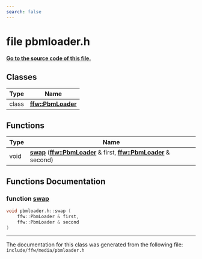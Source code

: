 ```yaml
---
search: false
---
```


# file pbmloader.h

**[Go to the source code of this file.](pbmloader_8h_source.md)**
## Classes

|Type|Name|
|-----|-----|
|class|[**ffw::PbmLoader**](classffw_1_1_pbm_loader.md)|


## Functions

|Type|Name|
|-----|-----|
|void|[**swap**](pbmloader_8h.md#1ad4793b71fada7fcee8a1d052624f7c5b) (**[ffw::PbmLoader](classffw_1_1_pbm_loader.md)** & first, **[ffw::PbmLoader](classffw_1_1_pbm_loader.md)** & second) |


## Functions Documentation

### function <a id="1ad4793b71fada7fcee8a1d052624f7c5b" href="#1ad4793b71fada7fcee8a1d052624f7c5b">swap</a>

```cpp
void pbmloader.h::swap (
    ffw::PbmLoader & first,
    ffw::PbmLoader & second
)
```





----------------------------------------
The documentation for this class was generated from the following file: `include/ffw/media/pbmloader.h`
